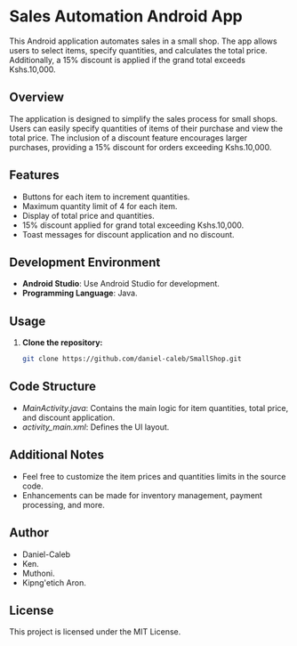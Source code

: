 # Sales Automation Android App

This Android application automates sales in a small shop. The app allows users to select items, specify quantities, and calculates the total price. Additionally, a 15% discount is applied if the grand total exceeds Kshs.10,000.

## Overview

The application is designed to simplify the sales process for small shops. Users can easily specify quantities of items of their purchase and view the total price. The inclusion of a discount feature encourages larger purchases, providing a 15% discount for orders exceeding Kshs.10,000.

## Features

- Buttons for each item to increment quantities.
- Maximum quantity limit of 4 for each item.
- Display of total price and quantities.
- 15% discount applied for grand total exceeding Kshs.10,000.
- Toast messages for discount application and no discount.

## Development Environment

- **Android Studio**: Use Android Studio for development.
- **Programming Language**: Java.

## Usage

1. **Clone the repository:**

   ```bash
   git clone https://github.com/daniel-caleb/SmallShop.git

## Code Structure

-  *MainActivity.java*:  Contains the main logic for item quantities, total price, and discount application.
-  *activity_main.xml*:  Defines the UI layout.


## Additional Notes

- Feel free to customize the item prices and quantities limits in the source code.
- Enhancements can be made for inventory management, payment processing, and more.


## Author
- Daniel-Caleb
- Ken.
- Muthoni.
- Kipng'etich Aron.


## License
This project is licensed under the MIT License.
